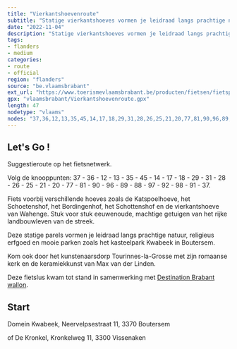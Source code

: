 ```yaml
---
title: "Vierkantshoevenroute"
subtitle: "Statige vierkantshoeves vormen je leidraad langs prachtige natuur, religieus erfgoed en mooie parken zoals het kasteelpark Kwabeek in Boutersem. Je komt ook door het kunstenaarsdorp Tourinnes-la-Grosse met zijn romaanse kerk en de keramiekkunst van Max van der Linden."
date: "2022-11-04"
description: "Statige vierkantshoeves vormen je leidraad langs prachtige natuur, religieus erfgoed en mooie parken zoals het kasteelpark Kwabeek in Boutersem. Je komt ook door het kunstenaarsdorp Tourinnes-la-Grosse met zijn romaanse kerk en de keramiekkunst van Max van der Linden." 
tags:
- flanders
- medium
categories: 
- route
- official
region: "flanders"
source: "be.vlaamsbrabant"
ext_url: "https://www.toerismevlaamsbrabant.be/producten/fietsen/fietsproducten/vierkantshoeveroute/index.html"
gpx: "vlaamsbrabant/Vierkantshoevenroute.gpx"
length: 47
nodetype: "vlaams"
nodes: "37,36,12,13,35,45,14,17,18,29,31,28,26,25,21,20,77,81,90,96,89,88,97,92,98,91,37"
---
```


## Let's Go ! 

Suggestieroute op het fietsnetwerk.

Volg de knooppunten: 37 - 36 - 12 - 13 - 35 - 45 - 14 - 17 - 18 - 29 - 31 - 28 - 26 - 25 - 21 - 20 - 77 - 81 - 90 - 96 - 89 - 88 - 97 - 92 - 98 - 91 - 37.

Fiets voorbij verschillende hoeves zoals de Katspoelhoeve, het Schoetenshof, het Bordingenhof, het Schottenshof en de vierkantshoeve van Wahenge. Stuk voor stuk eeuwenoude, machtige getuigen van het rijke landbouwleven van de streek.

Deze statige parels vormen je leidraad langs prachtige natuur, religieus erfgoed en mooie parken zoals het kasteelpark Kwabeek in Boutersem.

Kom ook door het kunstenaarsdorp Tourinnes-la-Grosse met zijn romaanse kerk en de keramiekkunst van Max van der Linden.

Deze fietslus kwam tot stand in samenwerking met [Destination Brabant wallon](https://www.destinationbw.be/nl/).



## Start

Domein Kwabeek, Neervelpsestraat 11, 3370 Boutersem

of De Kronkel, Kronkelweg 11, 3300 Vissenaken
